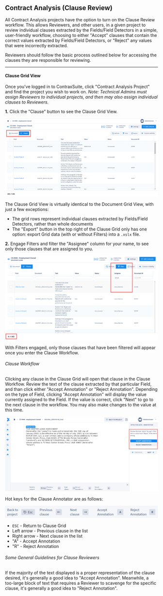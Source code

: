 ## Contract Analysis (Clause Review)

All Contract Analysis projects have the option to turn on the Clause Review workflow. This allows Reviewers, and other users, in a given project to review individual clauses extracted by the Fields/Field Detectors in a simple, user-friendly workflow, choosing to either "Accept" clauses that contain the correct values extracted by Fields/Field Detectors, or "Reject" any values that were incorrectly extracted.

Reviewers should follow the basic process outlined below for accessing the clauses they are responsible for reviewing.

---

#### Clause Grid View

Once you've logged in to ContraxSuite, click "Contract Analysis Project" and find the project you wish to work on. *Note: Technical Admins must assign Reviewers to individual projects, and then may also assign individual clauses to Reviewers.*

**1.** Click the "Clause" button to see the Clause Grid View.

  ![ClauseGrid](../../_static/img/guides/Reviewers/ClauseGrid.png)

The Clause Grid View is virtually identical to the Document Grid View, with just a few exceptions:
* The grid rows represent individual clauses extracted by Fields/Field Detectors, rather than whole documents
* The "Export" button in the top right of the Clause Grid only has one option: export Grid data (with or without Filters) into a `.xslx` file.

**2.** Engage Filters and filter the "Assignee" column for your name, to see only those clauses that are assigned to you.

  ![ClauseGridAssignee](../../_static/img/guides/Reviewers/ClauseGridAssignee.png)

With Filters engaged, only those clauses that have been filtered will appear once you enter the Clause Workflow.

###### Clause Workflow

Clicking any clause in the Clause Grid will open that clause in the Clause Workflow. Review the text of the clause extracted by that particular Field, and than click either "Accept Annotation" or "Reject Annotation". Depending on the type of Field, clicking "Accept Annotation" will display the value currently assigned to the Field. If the value is correct, click "Next" to go to the next clause in the workflow. You may also make changes to the value at this time.

  ![ClauseAnnotator](../../_static/img/guides/Reviewers/ClauseAnnotator.png)

Hot keys for the Clause Annotator are as follows:

  ![ClauseHotKeys](../../_static/img/guides/Reviewers/ClauseHotKeys.png)

* `ESC` - Return to Clause Grid
* Left arrow - Previous clause in the list
* Right arrow - Next clause in the list
* "A" - Accept Annotation
* "R" - Reject Annotation

###### Some General Guidelines for Clause Reviewers

If the majority of the text displayed is a proper representation of the clause desired, it's generally a good idea to "Accept Annotation". Meanwhile, a too-large block of text that requires a Reviewer to scavenge for the specific clause, it's generally a good idea to "Reject Annotation".